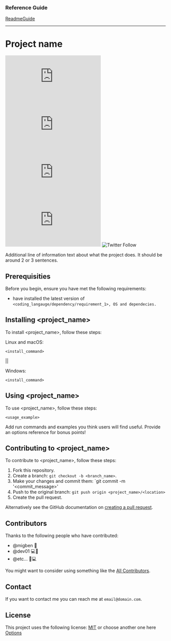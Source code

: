 ### Reference Guide

[ReadmeGuide](https://www.makeareadme.com/#template-1)

----

# Project name

<!--- These are examples. See https://shields.io for others or to customize this set of shields. You might want to include dependencies, project status and licence info here ---> 
![GitHub repo size](https://img.shields.io/github/repo-size/migben/template-readme.md)
![GitHub contributors](https://img.shields.io/github/contributors/migben/template-readme.md)
![GitHub stars](https://img.shields.io/github/stars/migben/template-readme.md?style=social)
![GitHub forks](https://img.shields.io/github/forks/migben/template-readme.md?style=social)
![Twitter Follow](https://img.shields.io/twitter/follow/SutzakuX?style=social)

Additional line of information text about what the project does. It should be around 2 or 3 sentences.

## Prerequisities

Before you begin, ensure you have met the following requirements:
<!--- These are just example requirements. Add, duplicate or remove as required ---> 
* have installed the latest version of `<coding_langauge/dependency/requirement_1>, OS and dependecies.`

## Installing <project_name>

To install <project_name>, follow these steps:

Linux and macOS:
```
<install_command>
```

||

Windows:
```
<install_command>
```
## Using <project_name>

To use <project_name>, follow these steps:

```
<usage_example>
```

Add run commands and examples you think users will find useful. Provide an options reference for bonus points!

## Contributing to <project_name>
<!--- If your README is long or you have some specific process or steps you want contributors to follow, consider creating a separate CONTRIBUTING.md file---> 
To contribute to <project_name>, follow these steps:

1. Fork this repository.
2. Create a branch: `git checkout -b <branch_name>`. 
3. Make your changes and commit them: `git commit -m '<commit_message>'
4. Push to the original branch: `git push origin <project_name>/<location>`
5. Create the pull request.

Alternatively see the GitHub documentation on [creating a pull request](https://help.github.com/en/github/collaborating-with-issues-and-pull-requests/creating-a-pull-request).

## Contributors

Thanks to the following people who have contributed:

* @migben 📖 
* @dev01 💻🍔
* @etc... 🌮💻

You might want to consider using something like the [All Contributors](https://github.com/all-contributors/all-contributors).

## Contact 

If you want to contact me you can reach me at `email@domain.com`.

## License 
<!--- If you're not sure which open license to use see https://choosealicense.com/--->

This project uses the following license: [MIT](https://choosealicense.com/licenses/mit/) or
choose another one here [Options](https://choosealicense.com/)
